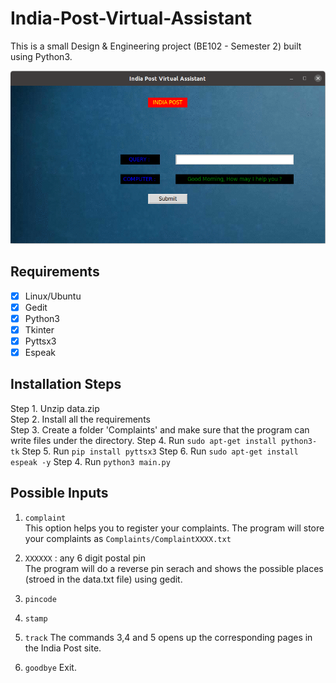 # India-Post-Virtual-Assistant
This is a small Design &amp; Engineering project (BE102 - Semester 2) built using Python3. 

![alt text](https://github.com/athulck/India-Post-Virtual-Assistant/blob/master/Screenshots/img1.png "Sample Image")

## Requirements 
- [x] Linux/Ubuntu
- [x] Gedit
- [x] Python3
- [x] Tkinter
- [x] Pyttsx3
- [x] Espeak

## Installation Steps
Step 1. Unzip data.zip  
Step 2. Install all the requirements  
Step 3. Create a folder 'Complaints' and make sure that the program can write files under the directory.
Step 4. Run `sudo apt-get install python3-tk`
Step 5. Run `pip install pyttsx3`
Step 6. Run `sudo apt-get install espeak -y`
Step 4. Run `python3 main.py`  

## Possible Inputs

1. `complaint`  
This option helps you to register your complaints. The program will store your complaints as  `Complaints/ComplaintXXXX.txt`

2. `XXXXXX` : any 6 digit postal pin  
The program will do a reverse pin serach and shows the possible places (stroed in the data.txt file) using gedit.

3. `pincode`
4. `stamp`
5. `track`
The commands 3,4 and 5 opens up the corresponding pages in the India Post site.

6. `goodbye`
Exit.
